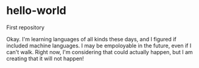 # hello-world
First repository

Okay. I'm learning languages of all kinds these days, and I figured if included machine languages. I may be empoloyable in the future, even if I can't walk. Right now, I'm considering that could actually happen, but I am creating that it will not happen!

